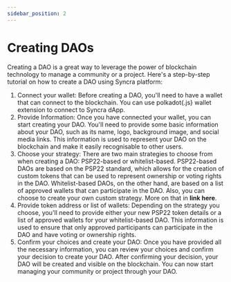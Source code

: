 ```yaml
---
sidebar_position: 2
---
```


# Creating DAOs

Creating a DAO is a great way to leverage the power of blockchain technology to manage a community or a project. Here's a step-by-step tutorial on how to create a DAO using Syncra platform:
1. Connect your wallet: Before creating a DAO, you'll need to have a wallet that can connect to the blockchain. You can use polkadot{.js} wallet extension to connect to Syncra dApp.
2. Provide Information: Once you have connected your wallet, you can start creating your DAO. You'll need to provide some basic information about your DAO, such as its name, logo, background image, and social media links. This information is used to represent your DAO on the blockchain and make it easily recognisable to other users.
3. Choose your strategy: There are two main strategies to choose from when creating a DAO: PSP22-based or whitelist-based. PSP22-based DAOs are based on the PSP22 standard, which allows for the creation of custom tokens that can be used to represent ownership or voting rights in the DAO. Whitelist-based DAOs, on the other hand, are based on a list of approved wallets that can participate in the DAO. Also, you can choose to create your own custom strategy. More on that in **link here**.
4. Provide token address or list of wallets: Depending on the strategy you choose, you'll need to provide either your new PSP22 token details or a list of approved wallets for your whitelist-based DAO. This information is used to ensure that only approved participants can participate in the DAO and have voting or ownership rights.
5. Confirm your choices and create your DAO: Once you have provided all the necessary information, you can review your choices and confirm your decision to create your DAO. After confirming your decision, your DAO will be created and visible on the blockchain. You can now start managing your community or project through your DAO.